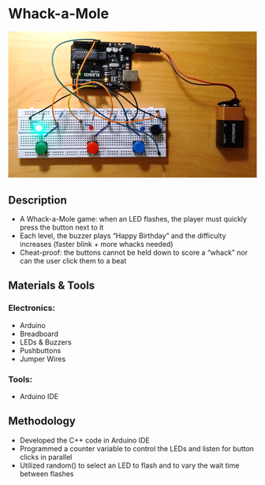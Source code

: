 # Whack-a-Mole
![whack-a-mole pic](https://github.com/ibyteibit/Whack-a-Mole/blob/main/WhackaMole.png)
## Description
- A Whack-a-Mole game: when an LED flashes, the player must quickly press the button next to it
- Each level, the buzzer plays “Happy Birthday” and the difficulty increases (faster blink + more whacks needed)
- Cheat-proof: the buttons cannot be held down to score a “whack” nor can the user click them to a beat
## Materials & Tools
### Electronics:
- Arduino
- Breadboard
- LEDs & Buzzers
- Pushbuttons
- Jumper Wires
### Tools:
- Arduino IDE
## Methodology
- Developed the C++ code in Arduino IDE
- Programmed a counter variable to control the LEDs and listen for button clicks in parallel
- Utilized random() to select an LED to flash and to vary the wait time between flashes
